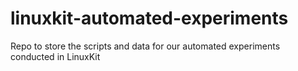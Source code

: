 # linuxkit-automated-experiments
Repo to store the scripts and data for our automated experiments conducted in LinuxKit
